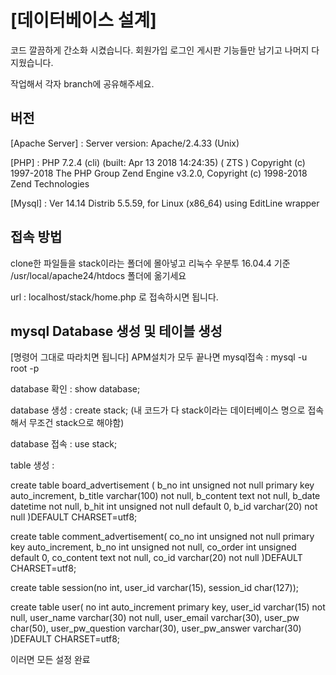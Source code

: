 # [데이터베이스 설계]
코드 깔끔하게 간소화 시켰습니다.
회원가입 로그인 게시판 기능들만 남기고 나머지 다 지웠습니다.

작업해서 각자 branch에 공유해주세요.

## 버전

[Apache Server] : Server version: Apache/2.4.33 (Unix)

[PHP] : PHP 7.2.4 (cli) (built: Apr 13 2018 14:24:35) ( ZTS )
      Copyright (c) 1997-2018 The PHP Group
      Zend Engine v3.2.0, Copyright (c) 1998-2018 Zend Technologies
      
[Mysql] : Ver 14.14 Distrib 5.5.59, for Linux (x86_64) using  EditLine wrapper

## 접속 방법

clone한 파일들을 stack이라는 폴더에 몰아넣고
리눅수 우분투 16.04.4 기준
/usr/local/apache24/htdocs 폴더에 옮기세요

url : localhost/stack/home.php
로 접속하시면 됩니다.

## mysql Database 생성 및 테이블 생성

[명령어 그대로 따라치면 됩니다]
APM설치가 모두 끝나면
mysql접속 : mysql -u root -p

database 확인 : show database;

database 생성 : create stack; (내 코드가 다 stack이라는 데이터베이스 명으로 접속해서 무조건 stack으로 해야함)

database 접속 : use stack;

table 생성 : 

create table board_advertisement (
b_no int unsigned not null primary key auto_increment,
b_title varchar(100) not null,
b_content text not null,
b_date datetime not null,
b_hit int unsigned not null default 0,
b_id varchar(20) not null
)DEFAULT CHARSET=utf8;

create table comment_advertisement(
co_no int unsigned not null primary key auto_increment,
b_no int unsigned not null,
co_order int unsigned default 0,
co_content text not null,
co_id varchar(20) not null
)DEFAULT CHARSET=utf8;

create table session(no int, user_id varchar(15), session_id char(127));

create table user(
no int auto_increment primary key,
 user_id varchar(15) not null, 
user_name varchar(30) not null, 
user_email varchar(30),
user_pw char(50),
user_pw_question varchar(30),
user_pw_answer varchar(30)
)DEFAULT CHARSET=utf8;


이러면 모든 설정 완료

